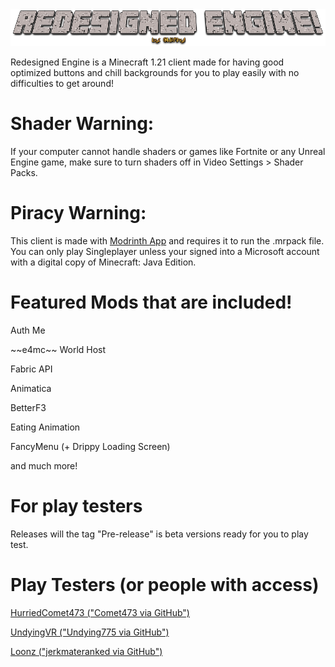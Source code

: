 <img src="im tired af.png" alt="Redesigned Engine Logo (included in-game)">

Redesigned Engine is a Minecraft 1.21 client made for having good optimized buttons and chill backgrounds for you to play easily with no difficulties to get around!

# Shader Warning:

If your computer cannot handle shaders or games like Fortnite or any Unreal Engine game, make sure to turn shaders off in Video Settings > Shader Packs.

# Piracy Warning:

This client is made with <a href="https://modrinth.com/app">Modrinth App</a> and requires it to run the .mrpack file. You can only play Singleplayer unless your signed into a Microsoft account with a digital copy of Minecraft: Java Edition.

# Featured Mods that are included!
<p>Auth Me</p>
<p>~~e4mc~~ World Host</p>
<p>Fabric API</p>
<p>Animatica</p>
<p>BetterF3</p>
<p>Eating Animation</p>
<p>FancyMenu (+ Drippy Loading Screen)</p>
<p>and much more!</p>

# For play testers
Releases will the tag "Pre-release" is beta versions ready for you to play test.

# Play Testers (or people with access)

<p><a href="https://youtube.com/@hurriedcomet473">HurriedComet473 ("Comet473 via GitHub")</a></p>
<p><a href="https://youtube.com/@Undying-y2j">UndyingVR ("Undying775 via GitHub")</a></p>
<p><a href="https://YouTube.com/@22kbninja">Loonz ("jerkmateranked via GitHub")</a></p>
